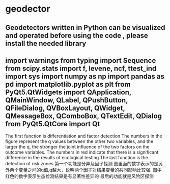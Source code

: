 # geodector
Geodetectors written in Python can be visualized and operated
before using the code , please install the needed library
-----------------------------------------------------------
import warnings
from typing import Sequence
from scipy.stats import f, levene, ncf, ttest_ind
import sys
import numpy as np
import pandas as pd
import matplotlib.pyplot as plt
from PyQt5.QtWidgets import QApplication, QMainWindow, QLabel, QPushButton, QFileDialog, QVBoxLayout, QWidget, QMessageBox, QComboBox, QTextEdit, QDialog
from PyQt5.QtCore import Qt 
-------------------------------------------------------------
The first function is differentiation and factor detection
The numbers in the figure represent the q values between the other two variables, and the larger the q, the stronger the joint influence of the two factors on the outcome variables.
The numbers in red indicate that there is a significant difference in the results of ecological testing
The last function is the detection of risk zones
第一个功能是分异及因子探测
图里面的数字表示的是另外两个变量之间的q值,q越大，说明两个因子对结果变量的共同影响比较强.
图中红色的数字表示生态检测结果是有显著性差异的
最后的功能就是风险区探测
